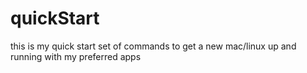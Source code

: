 # quickStart
this is my quick start set of commands to get a new mac/linux up and running with my preferred apps
